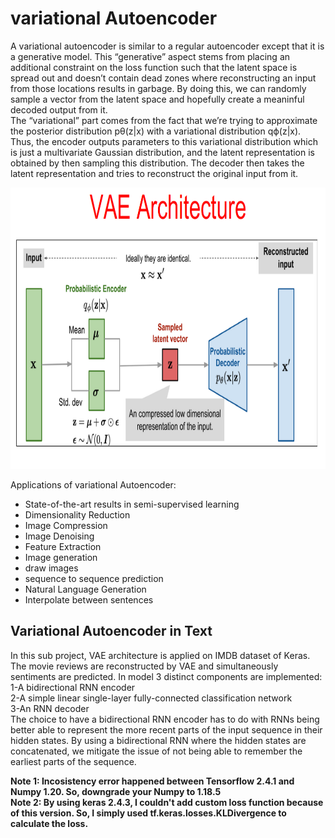 # variational Autoencoder
A variational autoencoder is similar to a regular autoencoder except that it is a generative model. This “generative” aspect stems from placing an additional constraint on the loss function such that the latent space is spread out and doesn’t contain dead zones where reconstructing an input from those locations results in garbage. By doing this, we can randomly sample a vector from the latent space and hopefully create a meaninful decoded output from it.  
The “variational” part comes from the fact that we’re trying to approximate the posterior distribution pθ(z|x) with a variational distribution qϕ(z|x). Thus, the encoder outputs parameters to this variational distribution which is just a multivariate Gaussian distribution, and the latent representation is obtained by then sampling this distribution. The decoder then takes the latent representation and tries to reconstruct the original input from it.  

<img src="image/VAE_architecture.png" width="800" height="450">  

Applications of variational Autoencoder:  
* State-of-the-art results in semi-supervised learning  
* Dimensionality Reduction
* Image Compression
* Image Denoising
* Feature Extraction
* Image generation
* draw images  
* sequence to sequence prediction  
* Natural Language Generation  
* Interpolate between sentences  

## Variational Autoencoder in Text  
In this sub project, VAE architecture is applied on IMDB dataset of Keras. The movie reviews are reconstructed by VAE and simultaneously sentiments are predicted.
In model 3 distinct components are implemented:  
1-A bidirectional RNN encoder  
2-A simple linear single-layer fully-connected classification network  
3-An RNN decoder  
The choice to have a bidirectional RNN encoder has to do with RNNs being better able to represent the more recent parts of the input sequence in their hidden states. By using a bidirectional RNN where the hidden states are concatenated, we mitigate the issue of not being able to remember the earliest parts of the sequence.

**Note 1: Incosistency error happened between Tensorflow 2.4.1 and Numpy 1.20. So, downgrade your Numpy to 1.18.5  
Note 2: By using keras 2.4.3, I couldn't add custom loss function because of this version. So, I simply used tf.keras.losses.KLDivergence to calculate the loss.**


